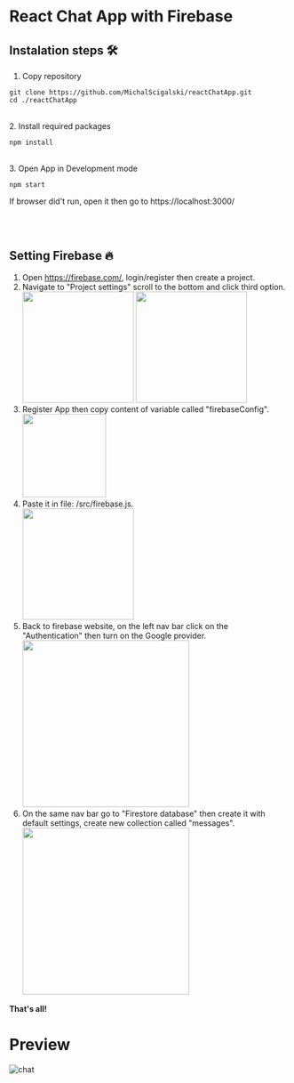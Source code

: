 # React Chat App with Firebase

## Instalation steps 🛠️

1. Copy repository
<pre><code>git clone https://github.com/MichalScigalski/reactChatApp.git
cd ./reactChatApp</code></pre>

<br>
2. Install required packages

<pre><code>npm install</code></pre>

<br>
3. Open App in Development mode

<pre><code>npm start
</code></pre>

If browser did't run, open it then go to https://localhost:3000/

<br><br />

## Setting Firebase 🔥

1. Open https://firebase.com/, login/register then create a project. <br />
2. Navigate to "Project settings" scroll to the bottom and click third option. <br /> <img height="200" src="https://user-images.githubusercontent.com/38386731/155026498-6650d1de-8848-4615-b45c-78889aa6d0f8.png">  <img height="200" src="https://user-images.githubusercontent.com/38386731/155028449-4d28b5af-6938-4d2b-8154-417eaa2f7c2d.png"><br />
3. Register App then copy content of variable called "firebaseConfig". <br />  <img height="150" src="https://user-images.githubusercontent.com/38386731/155026464-7f22d7fa-8202-4a73-9649-5dea3d22036f.png"><br />
4. Paste it in file: /src/firebase.js. <br><img height="200" src="https://user-images.githubusercontent.com/38386731/155027579-b79adef1-26d8-4e8e-b0e6-1db18f12dc04.png"> <br />
5. Back to firebase website, on the left nav bar click on the "Authentication" then turn on the Google provider. <br /> <img height="300" src="https://user-images.githubusercontent.com/38386731/155027267-783151b5-f876-41bc-911f-52346870e2f7.png"><br />
6. On the same nav bar go to "Firestore database" then create it with default settings, create new collection called "messages". <br /> <img height="300" src="https://user-images.githubusercontent.com/38386731/155027377-7c62611e-63a9-49de-8c27-cdd4da3b06e7.png"><br />

<b> That's all!</b>

# Preview
![chat](https://user-images.githubusercontent.com/38386731/155026284-e04bcc03-6853-4186-9b8e-dc962af48c59.png)

